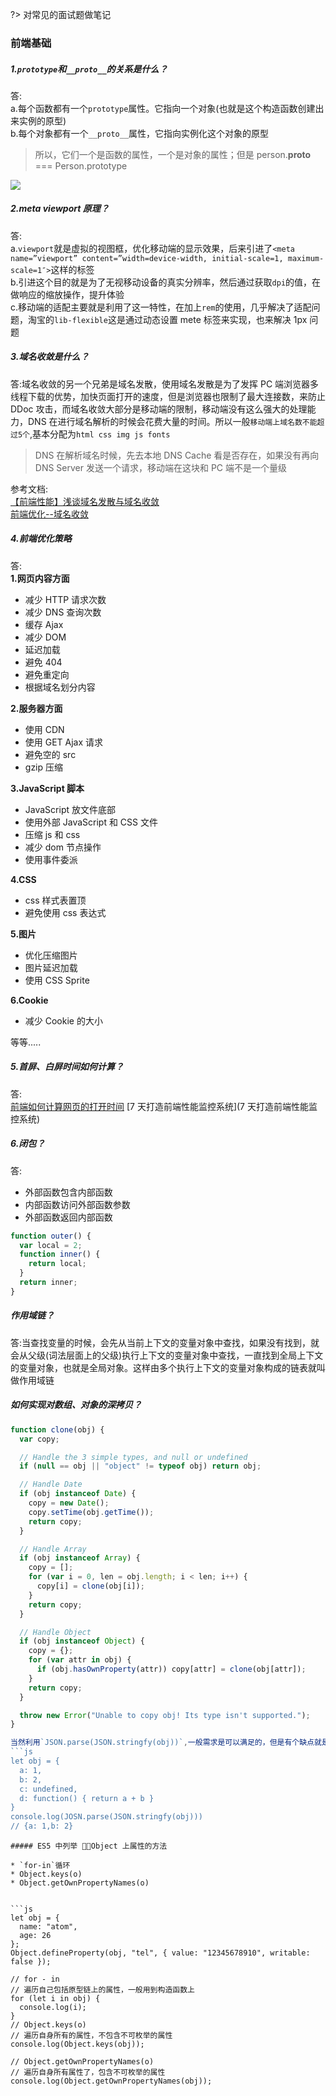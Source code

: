 ?> 对常见的面试题做笔记

### 前端基础

##### 1.`prototype`和`__proto__`的关系是什么？

答:  
a.每个函数都有一个`prototype`属性。它指向一个对象(也就是这个构造函数创建出来实例的原型)  
b.每个对象都有一个`__proto__`属性，它指向实例化这个对象的原型

> 所以，它们一个是函数的属性，一个是对象的属性；但是 person.**proto** === Person.prototype

![](https://github.com/mqyqingfeng/Blog/raw/master/Images/prototype2.png)

##### 2.meta viewport 原理？

答:  
a.`viewport`就是虚拟的视图框，优化移动端的显示效果，后来引进了`<meta name=”viewport” content=”width=device-width, initial-scale=1, maximum-scale=1″>`这样的标签  
b.引进这个目的就是为了无视移动设备的真实分辨率，然后通过获取`dpi`的值，在做响应的缩放操作，提升体验  
c.移动端的适配主要就是利用了这一特性，在加上`rem`的使用，几乎解决了适配问题，淘宝的`lib-flexible`这是通过动态设置 mete 标签来实现，也来解决 1px 问题

##### 3.域名收敛是什么？

答:域名收敛的另一个兄弟是域名发散，使用域名发散是为了发挥 PC 端浏览器多线程下载的优势，加快页面打开的速度，但是浏览器也限制了最大连接数，来防止 DDoc 攻击，而域名收敛大部分是移动端的限制，移动端没有这么强大的处理能力，DNS 在进行域名解析的时候会花费大量的时间。所以一般`移动端上域名数不能超过5个`,基本分配为`html css img js fonts`

> DNS 在解析域名时候，先去本地 DNS Cache 看是否存在，如果没有再向 DNS Server 发送一个请求，移动端在这块和 PC 端不是一个量级

参考文档:  
[【前端性能】浅谈域名发散与域名收敛](http://www.cnblogs.com/coco1s/p/5365179.html)  
[前端优化--域名收敛](http://www.open-open.com/lib/view/open1458887575475.html)

##### 4.前端优化策略

答:  
**1.网页内容方面**

* 减少 HTTP 请求次数
* 减少 DNS 查询次数
* 缓存 Ajax
* 减少 DOM
* 延迟加载
* 避免 404
* 避免重定向
* 根据域名划分内容

**2.服务器方面**

* 使用 CDN
* 使用 GET Ajax 请求
* 避免空的 src
* gzip 压缩

**3.JavaScript 脚本**

* JavaScript 放文件底部
* 使用外部 JavaScript 和 CSS 文件
* 压缩 js 和 css
* 减少 dom 节点操作
* 使用事件委派

**4.CSS**

* css 样式表置顶
* 避免使用 css 表达式

**5.图片**

* 优化压缩图片
* 图片延迟加载
* 使用 CSS Sprite

**6.Cookie**

* 减少 Cookie 的大小

等等.....

##### 5.首屏、白屏时间如何计算？

答:  
[前端如何计算网页的打开时间](https://www.zhihu.com/question/24889192)
[7 天打造前端性能监控系统](7 天打造前端性能监控系统)

##### 6.闭包？

答:

* 外部函数包含内部函数
* 内部函数访问外部函数参数
* 外部函数返回内部函数

```js
function outer() {
  var local = 2;
  function inner() {
    return local;
  }
  return inner;
}
```

##### 作用域链？

答:当查找变量的时候，会先从当前上下文的变量对象中查找，如果没有找到，就会从父级(词法层面上的父级)执行上下文的变量对象中查找，一直找到全局上下文的变量对象，也就是全局对象。这样由多个执行上下文的变量对象构成的链表就叫做作用域链

##### 如何实现对数组、对象的深拷贝？

````js
function clone(obj) {
  var copy;

  // Handle the 3 simple types, and null or undefined
  if (null == obj || "object" != typeof obj) return obj;

  // Handle Date
  if (obj instanceof Date) {
    copy = new Date();
    copy.setTime(obj.getTime());
    return copy;
  }

  // Handle Array
  if (obj instanceof Array) {
    copy = [];
    for (var i = 0, len = obj.length; i < len; i++) {
      copy[i] = clone(obj[i]);
    }
    return copy;
  }

  // Handle Object
  if (obj instanceof Object) {
    copy = {};
    for (var attr in obj) {
      if (obj.hasOwnProperty(attr)) copy[attr] = clone(obj[attr]);
    }
    return copy;
  }

  throw new Error("Unable to copy obj! Its type isn't supported.");
}

当然利用`JSON.parse(JSON.stringfy(obj))`,一般需求是可以满足的，但是有个缺点就是，JSON复制会忽略掉值为`undefined`和函数表达式
```js
let obj = {
  a: 1,
  b: 2,
  c: undefined,
  d: function() { return a + b }
}
console.log(JOSN.parse(JSON.stringfy(obj)))
// {a: 1,b: 2}
````

````
##### ES5 中列举 Object 上属性的方法

* `for-in`循环
* Object.keys(o)
* Object.getOwnPropertyNames(o)


```js
let obj = {
  name: "atom",
  age: 26
};
Object.defineProperty(obj, "tel", { value: "12345678910", writable: false });

// for - in
// 遍历自己包括原型链上的属性，一般用到构造函数上
for (let i in obj) {
  console.log(i);
}
// Object.keys(o)
// 遍历自身所有的属性，不包含不可枚举的属性
console.log(Object.keys(obj));

// Object.getOwnPropertyNames(o)
// 遍历自身所有属性了，包含不可枚举的属性
console.log(Object.getOwnPropertyNames(obj));
````
